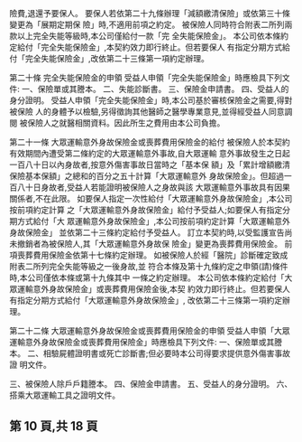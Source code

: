 險費,退還予要保人。 要保人若依第二十九條辦理「減額繳清保險」或依第三十條變更為「展期定期保 險」時,不適用前項之約定。 被保險人同時符合附表二所列兩款以上完全失能等級時,本公司僅給付一款「完 全失能保險金」。 本公司依本條約定給付「完全失能保險金」,本契約效力即行終止。但若要保人 有指定分期方式給付「完全失能保險金」,改依第二十三條第一項約定辦理。 

第二十條 完全失能保險金的申領 受益人申領「完全失能保險金」時應檢具下列文件: 一、保險單或其謄本。 二、失能診斷書。 三、保險金申請書。 四、受益人的身分證明。 受益人申領「完全失能保險金」時,本公司基於審核保險金之需要,得對被保險 人的身體予以檢驗,另得徵詢其他醫師之醫學專業意見,並得經受益人同意調閱 被保險人之就醫相關資料。因此所生之費用由本公司負擔。 

第二十一條 大眾運輸意外身故保險金或喪葬費用保險金的給付 被保險人於本契約有效期間內遭受第二條約定的大眾運輸意外事故,自大眾運輸 意外事故發生之日起一百八十日以內身故者,按意外傷害事故日當時之「基本保 額」及「累計增額繳清保險基本保額」之總和的百分之五十計算「大眾運輸意外 身故保險金」。但超過一百八十日身故者,受益人若能證明被保險人之身故與該 大眾運輸意外事故具有因果關係者,不在此限。 如要保人指定一次性給付「大眾運輸意外身故保險金」,本公司按前項約定計算 之「大眾運輸意外身故保險金」給付予受益人;如要保人有指定分期方式給付「大 眾運輸意外身故保險金」,本公司按前項約定計算「大眾運輸意外身故保險金」 並依第二十三條約定給付予受益人。 訂立本契約時,以受監護宣告尚未撤銷者為被保險人,其「大眾運輸意外身故保 險金」變更為喪葬費用保險金。 前項喪葬費用保險金依第十七條約定辦理。 如被保險人於經「醫院」診斷確定致成附表二所列完全失能等級之一後身故,並 符合本條及第十九條約定之申領(請)條件時,本公司僅依本條或第十九條其中 一條之約定辦理。 本公司依本條約定給付「大眾運輸意外身故保險金」或喪葬費用保險金後,本契 約效力即行終止。但若要保人有指定分期方式給付「大眾運輸意外身故保險金」, 改依第二十三條第一項約定辦理。 

第二十二條 大眾運輸意外身故保險金或喪葬費用保險金的申領 受益人申領「大眾運輸意外身故保險金或喪葬費用保險金」時應檢具下列文件: 
一、保險單或其謄本。 二、相驗屍體證明書或死亡診斷書;但必要時本公司得要求提供意外傷害事故證 明文件。 

三、被保險人除戶戶籍謄本。 四、保險金申請書。 五、受益人的身分證明。 六、搭乘大眾運輸工具之證明文件。 

## 第 10 頁,共 18 頁
